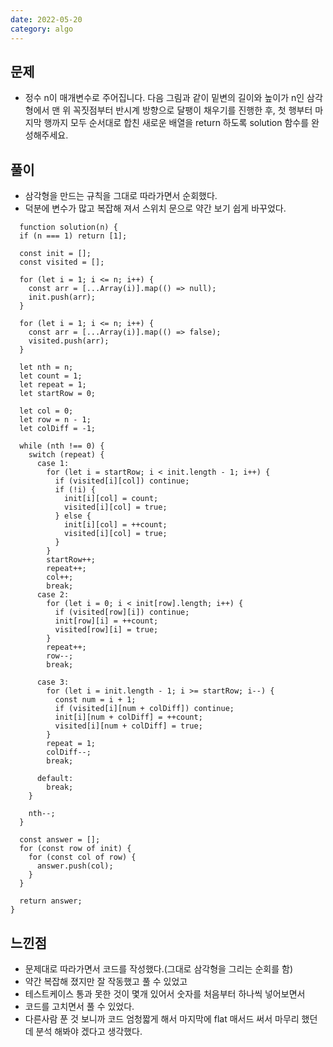 ```yaml
---
date: 2022-05-20
category: algo
---
```


## 문제

- 정수 n이 매개변수로 주어집니다. 다음 그림과 같이 밑변의 길이와 높이가 n인 삼각형에서 맨 위 꼭짓점부터 반시계 방향으로 달팽이 채우기를 진행한 후, 첫 행부터 마지막 행까지 모두 순서대로 합친 새로운 배열을 return 하도록 solution 함수를 완성해주세요.

## 풀이

- 삼각형을 만드는 규칙을 그대로 따라가면서 순회했다.
- 덕분에 변수가 많고 복잡해 져서 스위치 문으로 약간 보기 쉽게 바꾸었다.

```
  function solution(n) {
  if (n === 1) return [1];

  const init = [];
  const visited = [];

  for (let i = 1; i <= n; i++) {
    const arr = [...Array(i)].map(() => null);
    init.push(arr);
  }

  for (let i = 1; i <= n; i++) {
    const arr = [...Array(i)].map(() => false);
    visited.push(arr);
  }

  let nth = n;
  let count = 1;
  let repeat = 1;
  let startRow = 0;

  let col = 0;
  let row = n - 1;
  let colDiff = -1;

  while (nth !== 0) {
    switch (repeat) {
      case 1:
        for (let i = startRow; i < init.length - 1; i++) {
          if (visited[i][col]) continue;
          if (!i) {
            init[i][col] = count;
            visited[i][col] = true;
          } else {
            init[i][col] = ++count;
            visited[i][col] = true;
          }
        }
        startRow++;
        repeat++;
        col++;
        break;
      case 2:
        for (let i = 0; i < init[row].length; i++) {
          if (visited[row][i]) continue;
          init[row][i] = ++count;
          visited[row][i] = true;
        }
        repeat++;
        row--;
        break;

      case 3:
        for (let i = init.length - 1; i >= startRow; i--) {
          const num = i + 1;
          if (visited[i][num + colDiff]) continue;
          init[i][num + colDiff] = ++count;
          visited[i][num + colDiff] = true;
        }
        repeat = 1;
        colDiff--;
        break;

      default:
        break;
    }

    nth--;
  }

  const answer = [];
  for (const row of init) {
    for (const col of row) {
      answer.push(col);
    }
  }

  return answer;
}

```

## 느낀점

- 문제대로 따라가면서 코드를 작성했다.(그대로 삼각형을 그리는 순회를 함)
- 약간 복잡해 졌지만 잘 작동했고 풀 수 있었고
- 테스트케이스 통과 못한 것이 몇개 있어서 숫자를 처음부터 하나씩 넣어보면서
- 코드를 고치면서 풀 수 있었다.
- 다른사람 푼 것 보니까 코드 엄청짧게 해서 마지막에 flat 매서드 써서 마무리 했던데 분석 해봐야 겠다고 생각했다.
